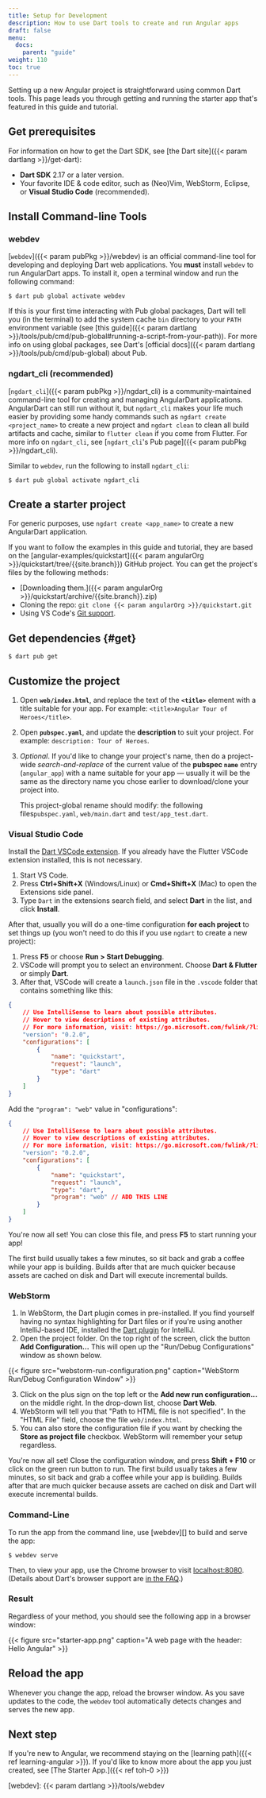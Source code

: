 ```yaml
---
title: Setup for Development
description: How to use Dart tools to create and run Angular apps
draft: false
menu:
  docs:
    parent: "guide"
weight: 110
toc: true
---
```

<a id="develop-locally"></a>
Setting up a new Angular project is straightforward using common Dart tools.
This page leads you through getting and running the starter app
that's featured in this guide and tutorial.

<a id="sdk"></a>
## Get prerequisites

For information on how to get the Dart SDK,
see [the Dart site]({{< param dartlang >}}/get-dart):

- **Dart SDK** <!-- {{site.data.pkg-vers.SDK.vers}} (TODO: no hardcode) --> 2.17 or a later version.
- Your favorite IDE & code editor, such as (Neo)Vim, WebStorm, Eclipse, or **Visual Studio Code** (recommended).

## Install Command-line Tools

### webdev

[`webdev`]({{< param pubPkg >}}/webdev) is an official command-line tool for developing and deploying Dart web applications. You **must** install `webdev` to run AngularDart apps. To install it, open a terminal window and run the following command:

```terminal
$ dart pub global activate webdev
```

If this is your first time interacting with Pub global packages, Dart will tell you (in the terminal) to add the system cache `bin` directory to your `PATH` environment variable (see [this guide]({{< param dartlang >}}/tools/pub/cmd/pub-global#running-a-script-from-your-path)). For more info on using global packages, see Dart's [official docs]({{< param dartlang >}}/tools/pub/cmd/pub-global) about Pub.

### ngdart_cli (recommended)

[`ngdart_cli`]({{< param pubPkg >}}/ngdart_cli) is a community-maintained command-line tool for creating and managing AngularDart applications. AngularDart can still run without it, but `ngdart_cli` makes your life much easier by providing some handy commands such as `ngdart create <project_name>` to create a new project and `ngdart clean` to clean all build artifacts and cache, similar to `flutter clean` if you come from Flutter. For more info on `ngdart_cli`, see [`ngdart_cli`'s Pub page]({{< param pubPkg >}}/ngdart_cli).

Similar to `webdev`, run the following to install `ngdart_cli`:
```terminal
$ dart pub global activate ngdart_cli
```

## Create a starter project

For generic purposes, use `ngdart create <app_name>` to create a new AngularDart application.

If you want to follow the examples in this guide and tutorial, they are based on the [angular-examples/quickstart]({{< param angularOrg >}}/quickstart/tree/{{site.branch}}) GitHub project. You can get the project's files by the following methods:
* [Downloading them.]({{< param angularOrg >}}/quickstart/archive/{{site.branch}}.zip)
* Cloning the repo: `git clone {{< param angularOrg >}}/quickstart.git`
* Using VS Code's [Git support](https://code.visualstudio.com/Docs/editor/versioncontrol#_cloning-a-repository).

## Get dependencies  {#get}

```terminal
$ dart pub get
```

## Customize the project

1. Open **`web/index.html`**, and replace the text of the **`<title>`** element
   with a title suitable for your app. For example: `<title>Angular Tour
   of Heroes</title>`.

2. Open **`pubspec.yaml`**, and update the **description** to suit your project.
   For example: `description: Tour of Heroes`.

3. _Optional_. If you'd like to change your project's name, then do a
   project-wide _search-and-replace_ of the current value of the **pubspec
   `name`** entry (`angular_app`) with a name suitable for your app
   &mdash; usually it will be the same as the directory name you chose earlier
   to download/clone your project into.

   This project-global rename should modify: the following files`pubspec.yaml`, 
   `web/main.dart` and
   `test/app_test.dart`.

<div><a id="running-the-app"></a></div>

### Visual Studio Code

Install the [Dart VSCode extension](https://marketplace.visualstudio.com/items?itemName=Dart-Code.dart-code). If you already have the Flutter VSCode extension installed, this is not necessary.
1. Start VS Code.
2. Press **Ctrl+Shift+X** (Windows/Linux) or **Cmd+Shift+X** (Mac) to open the Extensions side panel.
3. Type `Dart` in the extensions search field, and select **Dart** in the list, and click **Install**.

<!-- ngdart will change this -->
After that, usually you will do a one-time configuration **for each project** to set things up (you won't need to do this if you use `ngdart` to create a new project):
1. Press **F5** or choose **Run > Start Debugging**.
2. VSCode will prompt you to select an environment. Choose **Dart & Flutter** or simply **Dart**. <!-- Does the Dart option even exists? It is here just in case. -->
3. After that, VSCode will create a `launch.json` file in the `.vscode` folder that contains something like this:
```json
{
	// Use IntelliSense to learn about possible attributes.
	// Hover to view descriptions of existing attributes.
	// For more information, visit: https://go.microsoft.com/fwlink/?linkid=830387
	"version": "0.2.0",
	"configurations": [
		{
			"name": "quickstart",
			"request": "launch",
			"type": "dart"
		}
	]
}
```

Add the `"program": "web"` value in "configurations":
```json
{
	// Use IntelliSense to learn about possible attributes.
	// Hover to view descriptions of existing attributes.
	// For more information, visit: https://go.microsoft.com/fwlink/?linkid=830387
	"version": "0.2.0",
	"configurations": [
		{
			"name": "quickstart",
			"request": "launch",
			"type": "dart",
			"program": "web" // ADD THIS LINE
		}
	]
}
```
You're now all set! You can close this file, and press **F5** to start running your app!

The first build usually takes a few minutes, so sit back and grab a coffee while your app is building. Builds after that are much quicker because assets are cached on disk and Dart will execute incremental builds.

<!-- Address the "Google Chrome File Not Found Issue" issue -->

### WebStorm

1. In WebStorm, the Dart plugin comes in pre-installed. If you find yourself having no syntax highlighting for Dart files or if you're using another IntelliJ-based IDE, installed the [Dart plugin](https://plugins.jetbrains.com/plugin/6351-dart/) for IntelliJ.
2. Open the project folder. On the top right of the screen, click the button **Add Configuration...** This will open up the "Run/Debug Configurations" window as shown below.

{{< figure src="webstorm-run-configuration.png" caption="WebStorm Run/Debug Configuration Window" >}}

3. Click on the plus sign on the top left or the **Add new run configuration...** on the middle right. In the drop-down list, choose **Dart Web**.
4. WebStorm will tell you that "Path to HTML file is not specified". In the "HTML File" field, choose the file `web/index.html`.
5. You can also store the configuration file if you want by checking the **Store as project file** checkbox. WebStorm will remember your setup regardless.

You're now all set! Close the configuration window, and press **Shift + F10** or click on the green run button to run. The first build usually takes a few minutes, so sit back and grab a coffee while your app is building. Builds after that are much quicker because assets are cached on disk and Dart will execute incremental builds.

### Command-Line

To run the app from the command line, use [webdev][] to build and serve the app:

```terminal
$ webdev serve
```

Then, to view your app, use the Chrome browser to visit
[localhost:8080](localhost:8080).
(Details about Dart's browser support are
[in the FAQ](/faq#q-what-browsers-do-you-support-as-javascript-compilation-targets).)

### Result

Regardless of your method, you should see the following app in a browser window:

<!-- TODO: crop this image to remove the margins. It looks a bit ugly with the accessibility captions. -->
{{< figure src="starter-app.png" caption="A web page with the header: Hello Angular" >}}

## Reload the app

Whenever you change the app, reload the browser window. As you save updates to the code, the `webdev` tool automatically detects changes and serves the new app.

## Next step

If you're new to Angular, we recommend staying on the [learning path]({{< ref learning-angular >}}).
If you'd like to know more about the app you just created, see
[The Starter App.]({{< ref toh-0 >}})

[webdev]: {{< param dartlang >}}/tools/webdev

